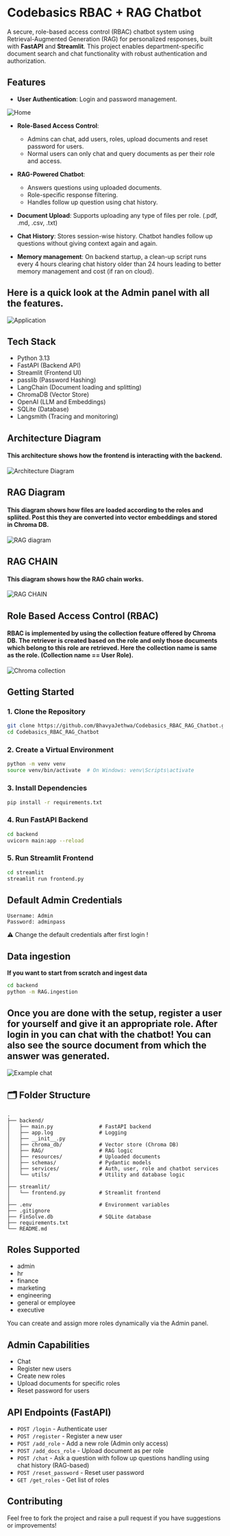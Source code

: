 # Codebasics RBAC + RAG Chatbot

A secure, role-based access control (RBAC) chatbot system using Retrieval-Augmented Generation (RAG) for personalized responses, built with **FastAPI** and **Streamlit**. This project enables department-specific document search and chat functionality with robust authentication and authorization.

## Features

- **User Authentication**: Login and password management.

![Home](images/Home.png)

- **Role-Based Access Control**:
  - Admins can chat, add users, roles, upload documents and reset password for users.
  - Normal users can only chat and query documents as per their role and access.

- **RAG-Powered Chatbot**:
  - Answers questions using uploaded documents.
  - Role-specific response filtering.
  - Handles follow up question using chat history.

- **Document Upload**: Supports uploading any type of files per role. (.pdf, .md, .csv, .txt)

- **Chat History**: Stores session-wise history. Chatbot handles follow up questions without giving context again and again.

- **Memory management**: On backend startup, a clean-up script runs every 4 hours clearing chat history older than 24 hours leading to better memory management and cost (if ran on cloud).


## Here is a quick look at the Admin panel with all the features.
![Application](images/Application.png)

## Tech Stack

- Python 3.13
- FastAPI (Backend API)
- Streamlit (Frontend UI)
- passlib (Password Hashing)
- LangChain (Document loading and splitting) 
- ChromaDB (Vector Store)
- OpenAI (LLM and Embeddings)
- SQLite (Database)
- Langsmith (Tracing and monitoring)

## Architecture Diagram

#### This architecture shows how the frontend is interacting with the backend. 

![Architecture Diagram](images/Architecture.png)

## RAG Diagram

#### This diagram shows how files are loaded according to the roles and spliited. Post this they are converted into vector embeddings and stored in Chroma DB. 

![RAG diagram](images/RAG.png)

## RAG CHAIN 

#### This diagram shows how the RAG chain works.

![RAG CHAIN](images/RAG_CHAIN.png)

## Role Based Access Control (RBAC)

#### RBAC is implemented by using the collection feature offered by Chroma DB. The retriever is created based on the role and only those documents which belong to this role are retrieved. Here the collection name is same as the role. (Collection name == User Role).

![Chroma collection](images/ChromaDB_collections.png)

## Getting Started

### 1. Clone the Repository

```bash
git clone https://github.com/BhavyaJethwa/Codebasics_RBAC_RAG_Chatbot.git
cd Codebasics_RBAC_RAG_Chatbot
```

### 2. Create a Virtual Environment

```bash
python -m venv venv
source venv/bin/activate  # On Windows: venv\Scripts\activate
```

### 3. Install Dependencies

```bash
pip install -r requirements.txt
```

### 4. Run FastAPI Backend

```bash
cd backend
uvicorn main:app --reload
```

### 5. Run Streamlit Frontend

```bash
cd streamlit
streamlit run frontend.py
```

## Default Admin Credentials

```text
Username: Admin
Password: adminpass
```
⚠️ Change the default credentials after first login !

## Data ingestion

**If you want to start from scratch and ingest data** 

```bash
cd backend
python -m RAG.ingestion  
```

## Once you are done with the setup, register a user for yourself and give it an appropriate role. After login in you can chat with the chatbot! You can also see the source document from which the answer was generated.

![Example chat](images/Example_chat.png)


## 🗂️ Folder Structure

```
.
├── backend/
│   ├── main.py               # FastAPI backend
│   ├── app.log               # Logging
│   ├── __init__.py
│   ├── chroma_db/            # Vector store (Chroma DB)
│   ├── RAG/                  # RAG logic
│   ├── resources/            # Uploaded documents
│   ├── schemas/              # Pydantic models
│   ├── services/             # Auth, user, role and chatbot services
│   └── utils/                # Utility and database logic
│
├── streamlit/
│   └── frontend.py           # Streamlit frontend
│
├── .env                      # Environment variables
├── .gitignore
├── FinSolve.db               # SQLite database
├── requirements.txt
└── README.md
```

## Roles Supported

- admin
- hr
- finance
- marketing
- engineering
- general or employee
- executive

You can create and assign more roles dynamically via the Admin panel.

## Admin Capabilities

- Chat
- Register new users
- Create new roles
- Upload documents for specific roles
- Reset password for users

## API Endpoints (FastAPI)

- `POST /login` - Authenticate user
- `POST /register` - Register a new user
- `POST /add_role` - Add a new role (Admin only access)
- `POST /add_docs_role` - Upload document as per role
- `POST /chat` - Ask a question with follow up questions handling using chat history (RAG-based)
- `POST /reset_password` - Reset user password
- `GET /get_roles` - Get list of roles


## Contributing

Feel free to fork the project and raise a pull request if you have suggestions or improvements!

